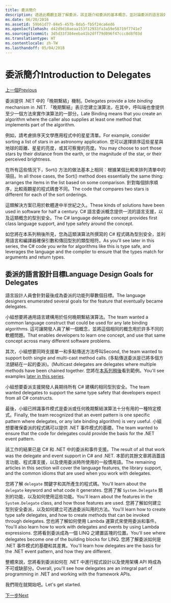 ```yaml
---
title: 委派簡介
description: 透過此概觀主題了解委派，該主題介紹委派的基本概念，並討論委派的語言設計目標。
ms.date: 06/20/2016
ms.assetid: 59b61d77-84e5-457b-8da5-fb5f24ca6ed6
ms.openlocfilehash: d42d9d10aeaa153f12933fa3a59e58719f7741e7
ms.sourcegitcommit: 3d5d33f384eeba41b2dff79d096f47ccc8d8f03d
ms.translationtype: HT
ms.contentlocale: zh-TW
ms.lasthandoff: 05/04/2018
---
```

# <a name="introduction-to-delegates"></a><span data-ttu-id="bbee6-103">委派簡介</span><span class="sxs-lookup"><span data-stu-id="bbee6-103">Introduction to Delegates</span></span>

[<span data-ttu-id="bbee6-104">上一個</span><span class="sxs-lookup"><span data-stu-id="bbee6-104">Previous</span></span>](delegates-events.md)

<span data-ttu-id="bbee6-105">委派提供 .NET 中的「晚期繫結」機制。</span><span class="sxs-lookup"><span data-stu-id="bbee6-105">Delegates provide a *late binding* mechanism in .NET.</span></span> <span data-ttu-id="bbee6-106">「晚期繫結」表示您建立演算法，在其中，呼叫端也會提供至少一個方法來實作演算法的一部分。</span><span class="sxs-lookup"><span data-stu-id="bbee6-106">Late Binding means that you create an algorithm where the caller also supplies at least one method that implements part of the algorithm.</span></span>

<span data-ttu-id="bbee6-107">例如，請考慮排序天文學應用程式中的星星清單。</span><span class="sxs-lookup"><span data-stu-id="bbee6-107">For example, consider sorting a list of stars in an astronomy application.</span></span>
<span data-ttu-id="bbee6-108">您可以選擇排序這些星星與地球的距離、星星的亮度，或其可察覺的亮度。</span><span class="sxs-lookup"><span data-stu-id="bbee6-108">You may choose to sort those stars by their distance from the earth, or the magnitude of the star, or their perceived brightness.</span></span>

<span data-ttu-id="bbee6-109">在所有這些情況下，Sort() 方法的做法基本上相同︰根據某個比較來排列清單中的項目。</span><span class="sxs-lookup"><span data-stu-id="bbee6-109">In all those cases, the Sort() method does essentially the same thing: arranges the items in the list based on some comparison.</span></span> <span data-ttu-id="bbee6-110">針對每個排序順序，比較兩顆星的程式碼會不同。</span><span class="sxs-lookup"><span data-stu-id="bbee6-110">The code that compares two stars is different for each of the sort orderings.</span></span>

<span data-ttu-id="bbee6-111">這類解決方案已用於軟體達中半世紀之久。</span><span class="sxs-lookup"><span data-stu-id="bbee6-111">These kinds of solutions have been used in software for half a century.</span></span>
<span data-ttu-id="bbee6-112">C# 語言委派概念提供一流的語言支援，以及這類概念的型別安全。</span><span class="sxs-lookup"><span data-stu-id="bbee6-112">The C# language delegate concept provides first class language support, and type safety around the concept.</span></span>

<span data-ttu-id="bbee6-113">如您將在本系列稍後所見，您為這類演算法所撰寫的 C# 程式碼為型別安全，並利用語言和編譯器確保引數和傳回型別的類型相符。</span><span class="sxs-lookup"><span data-stu-id="bbee6-113">As you'll see later in this series, the C# code you write for algorithms like this is type safe, and leverages the language and the compiler to ensure that the types match for arguments and return types.</span></span>

## <a name="language-design-goals-for-delegates"></a><span data-ttu-id="bbee6-114">委派的語言設計目標</span><span class="sxs-lookup"><span data-stu-id="bbee6-114">Language Design Goals for Delegates</span></span>

<span data-ttu-id="bbee6-115">語言設計人員會針對最後成為委派的功能列舉數個目標。</span><span class="sxs-lookup"><span data-stu-id="bbee6-115">The language designers enumerated several goals for the feature that eventually became delegates.</span></span>

<span data-ttu-id="bbee6-116">小組想要將通用語言建構用於任何晚期繫結演算法。</span><span class="sxs-lookup"><span data-stu-id="bbee6-116">The team wanted a common language construct that could be used for any late binding algorithms.</span></span> <span data-ttu-id="bbee6-117">這可讓開發人員了解一個概念，並將這個相同的概念用於許多不同的軟體問題。</span><span class="sxs-lookup"><span data-stu-id="bbee6-117">That enables developers to learn one concept, and use that same concept across many different software problems.</span></span>

<span data-ttu-id="bbee6-118">其次，小組想要同時支援單一和多點傳送方法呼叫</span><span class="sxs-lookup"><span data-stu-id="bbee6-118">Second, the team wanted to support both single and multi-cast method calls.</span></span> <span data-ttu-id="bbee6-119">(多點傳送委派是已將多個方法鏈結在一起的委派)。</span><span class="sxs-lookup"><span data-stu-id="bbee6-119">(Multicast delegates are delegates where multiple methods have been chained together.</span></span> <span data-ttu-id="bbee6-120">您將在[本系列稍後](delegate-class.md)看到範例。</span><span class="sxs-lookup"><span data-stu-id="bbee6-120">You'll see examples [later in this series](delegate-class.md).</span></span> 

<span data-ttu-id="bbee6-121">小組想要委派支援開發人員期待所有 C# 建構的相同型別安全。</span><span class="sxs-lookup"><span data-stu-id="bbee6-121">The team wanted delegates to support the same type safety that developers expect from all C# constructs.</span></span> 

<span data-ttu-id="bbee6-122">最後，小組已辨識事件模式是委派或任何晚期繫結演算法十分有用的一種特定模式。</span><span class="sxs-lookup"><span data-stu-id="bbee6-122">Finally, the team recognized that an event pattern is one specific pattern where delegates, or any late binding algorithm) is very useful.</span></span> <span data-ttu-id="bbee6-123">小組想要確保委派的程式碼可以提供 .NET 事件模式的基礎。</span><span class="sxs-lookup"><span data-stu-id="bbee6-123">The team wanted to ensure that the code for delegates could provide the basis for the .NET event pattern.</span></span>

<span data-ttu-id="bbee6-124">該工作的結果已是 C# 和 .NET 中的委派和事件支援。</span><span class="sxs-lookup"><span data-stu-id="bbee6-124">The result of all that work was the delegate and event support in C# and .NET.</span></span> <span data-ttu-id="bbee6-125">本節的其餘文章將涵蓋語言功能、程式庫支援，以及使用委派時所使用的一般慣用語。</span><span class="sxs-lookup"><span data-stu-id="bbee6-125">The remaining articles in this section will cover the language features, the library support, and the common idioms that are used when you work with delegates.</span></span>

<span data-ttu-id="bbee6-126">您將了解 `delegate` 關鍵字和其所產生的程式碼。</span><span class="sxs-lookup"><span data-stu-id="bbee6-126">You'll learn about the `delegate` keyword and what code it generates.</span></span> <span data-ttu-id="bbee6-127">您將了解 `System.Delegate` 類別的功能，以及如何使用這些功能。</span><span class="sxs-lookup"><span data-stu-id="bbee6-127">You'll learn about the features in the `System.Delegate` class, and how those features are used.</span></span> <span data-ttu-id="bbee6-128">您將了解如何建立型別安全委派，以及如何建立可透過委派叫用的方法。</span><span class="sxs-lookup"><span data-stu-id="bbee6-128">You'll learn how to create type safe delegates, and how to create methods that can be invoked through delegates.</span></span> <span data-ttu-id="bbee6-129">您也將了解如何使用 Lambda 運算式來使用委派和事件。</span><span class="sxs-lookup"><span data-stu-id="bbee6-129">You'll also learn how to work with delegates and events by using Lambda expressions.</span></span> <span data-ttu-id="bbee6-130">您將看到委派成為一個 LINQ 之建置區塊的位置。</span><span class="sxs-lookup"><span data-stu-id="bbee6-130">You'll see where delegates become one of the building blocks for LINQ.</span></span> <span data-ttu-id="bbee6-131">您將了解委派如何是 .NET 事件模式的基礎和其差異。</span><span class="sxs-lookup"><span data-stu-id="bbee6-131">You'll learn how delegates are the basis for the .NET event pattern, and how they are different.</span></span>

<span data-ttu-id="bbee6-132">整體來說，您將看到委派如何在 .NET 中進行程式設計以及使用架構 API 時成為不可或缺部分。</span><span class="sxs-lookup"><span data-stu-id="bbee6-132">Overall, you'll see how delegates are an integral part of programming in .NET and working with the framework APIs.</span></span>

<span data-ttu-id="bbee6-133">我們現在就開始吧。</span><span class="sxs-lookup"><span data-stu-id="bbee6-133">Let's get started.</span></span>

[<span data-ttu-id="bbee6-134">下一步</span><span class="sxs-lookup"><span data-stu-id="bbee6-134">Next</span></span>](delegate-class.md)

